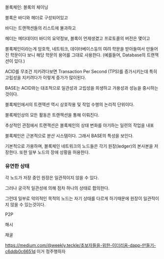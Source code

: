 블록체인: 블록의 체이닝

블록은 바디와 헤더로 구성되어있고

바디는 트랜잭션들의 리스트에 불과하고

헤더는 메타데이터 바디의 요약정보, 블록이 언제생겼고 프로토콜의 버전은 몇이고

블록체인이라는게 암호학, 네트워크, 데이터베이스등의 여려 학문을 받아들여서 만들어진 학문이다 보니 해당 학문의 용어를 그대로 사용한다. (예를들어, Database의 트랜잭션이 있다.)

ACID를 무조건 지키려다보면 Transaction Per Second (TPS)를 증가시키는데 특히 고립성을 지키려다가 이렇게 증가가 많이된다.

BASE는 ACID와는 대조적으로 일관성과 고립성을 희생하고 가용성과 성능을 중시하는것이다.

블록체인에서의 트랜잭션 역시 상호작용 및 작업 수행의 논리적 단위이다.

블록체인상의 모든 활동은 트랜잭션을 통해 이뤄진다.

추상적인 관점에서 트랜잭션은 블록체인의 상태 변화를 야기하는 일련의 작업을 내포

블록체인은 근본적으로 분산 시스템이다. 그래서 BASE의 특성을 보인다.

기본적으로 가용하며, 블록체인 네트워크의 노드들은 각기 원장(ledger)의 본사본을 저장한다. 또한 일부 노드의 장애 상황을 허용한다.

### 유연한 상태

각 노드가 저장 중인 원장은 일관적이지 않을 수 있다.

그러나 궁극적 일관성에 의해 점차 하나의 상태로 합의한다.

그런데 일부로 악의적인 목적의 노드는 자기 상태를 다르게 하기때문에 원장이 일관적이지 않을 수 있는것이다.

P2P

해시

채굴

https://medium.com/@weekly.teckle/초보자들을-위한-이더리움-dapp-만들기-c6ddb0c6651d
이거 정주행하자
